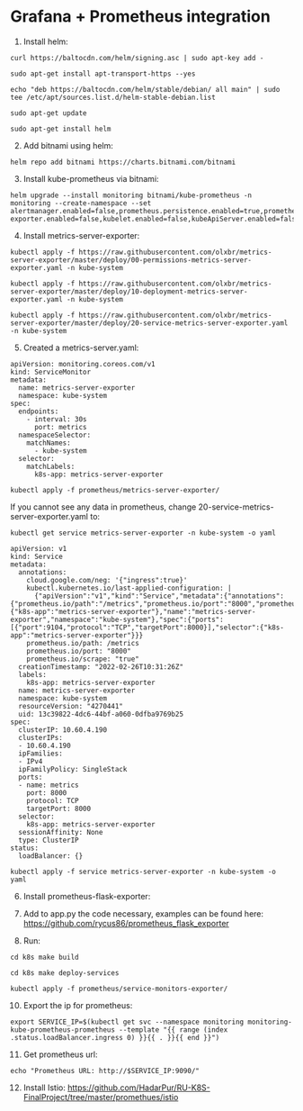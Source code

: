 # Grafana + Prometheus integration
1) Install helm:
```
curl https://baltocdn.com/helm/signing.asc | sudo apt-key add -
```
```
sudo apt-get install apt-transport-https --yes
```
```
echo "deb https://baltocdn.com/helm/stable/debian/ all main" | sudo tee /etc/apt/sources.list.d/helm-stable-debian.list
```
```
sudo apt-get update
```
```
sudo apt-get install helm
```
2) Add bitnami using helm:
```
helm repo add bitnami https://charts.bitnami.com/bitnami
```
3) Install kube-prometheus via bitnami:

```
helm upgrade --install monitoring bitnami/kube-prometheus -n monitoring --create-namespace --set alertmanager.enabled=false,prometheus.persistence.enabled=true,prometheus.service.type=LoadBalancer,prometheus.resources.requests.cpu=30m,prometheus.resources.requests.memory=512Mi,exporters.node-exporter.enabled=false,kubelet.enabled=false,kubeApiServer.enabled=false,kubeControllerManager.enabled=false,kubeScheduler.enabled=false,coreDns.enabled=false,kubeProxy.enabled=false

```
4) Install metrics-server-exporter:
```
kubectl apply -f https://raw.githubusercontent.com/olxbr/metrics-server-exporter/master/deploy/00-permissions-metrics-server-exporter.yaml -n kube-system
```
```
kubectl apply -f https://raw.githubusercontent.com/olxbr/metrics-server-exporter/master/deploy/10-deployment-metrics-server-exporter.yaml -n kube-system
```
```
kubectl apply -f https://raw.githubusercontent.com/olxbr/metrics-server-exporter/master/deploy/20-service-metrics-server-exporter.yaml -n kube-system
```

5) Created a metrics-server.yaml:
```
apiVersion: monitoring.coreos.com/v1
kind: ServiceMonitor
metadata:
  name: metrics-server-exporter
  namespace: kube-system
spec:
  endpoints:
    - interval: 30s
      port: metrics
  namespaceSelector:
    matchNames:
      - kube-system
  selector:
    matchLabels:
      k8s-app: metrics-server-exporter
```
```
kubectl apply -f prometheus/metrics-server-exporter/
```

If you cannot see any data in prometheus, change 20-service-metrics-server-exporter.yaml to:
```
kubectl get service metrics-server-exporter -n kube-system -o yaml
```
```
apiVersion: v1
kind: Service
metadata:
  annotations:
    cloud.google.com/neg: '{"ingress":true}'
    kubectl.kubernetes.io/last-applied-configuration: |
      {"apiVersion":"v1","kind":"Service","metadata":{"annotations":{"prometheus.io/path":"/metrics","prometheus.io/port":"8000","prometheus.io/scrape":"true"},"labels":{"k8s-app":"metrics-server-exporter"},"name":"metrics-server-exporter","namespace":"kube-system"},"spec":{"ports":[{"port":9104,"protocol":"TCP","targetPort":8000}],"selector":{"k8s-app":"metrics-server-exporter"}}}
    prometheus.io/path: /metrics
    prometheus.io/port: "8000"
    prometheus.io/scrape: "true"
  creationTimestamp: "2022-02-26T10:31:26Z"
  labels:
    k8s-app: metrics-server-exporter
  name: metrics-server-exporter
  namespace: kube-system
  resourceVersion: "4270441"
  uid: 13c39822-4dc6-44bf-a060-0dfba9769b25
spec:
  clusterIP: 10.60.4.190
  clusterIPs:
  - 10.60.4.190
  ipFamilies:
  - IPv4
  ipFamilyPolicy: SingleStack
  ports:
  - name: metrics
    port: 8000
    protocol: TCP
    targetPort: 8000
  selector:
    k8s-app: metrics-server-exporter
  sessionAffinity: None
  type: ClusterIP
status:
  loadBalancer: {}
```
```
kubectl apply -f service metrics-server-exporter -n kube-system -o yaml
```

6) Install prometheus-flask-exporter:


8) Add to app.py the code necessary, examples can be found here: https://github.com/rycus86/prometheus_flask_exporter
9) Run:
```
cd k8s make build
```
```
cd k8s make deploy-services
```
```
kubectl apply -f prometheus/service-monitors-exporter/
```
10) Export the ip for prometheus:
```
export SERVICE_IP=$(kubectl get svc --namespace monitoring monitoring-kube-prometheus-prometheus --template "{{ range (index .status.loadBalancer.ingress 0) }}{{ . }}{{ end }}")
```
11) Get prometheus url:
```
echo "Prometheus URL: http://$SERVICE_IP:9090/"
```

12) Install Istio: https://github.com/HadarPur/RU-K8S-FinalProject/tree/master/promethues/istio

